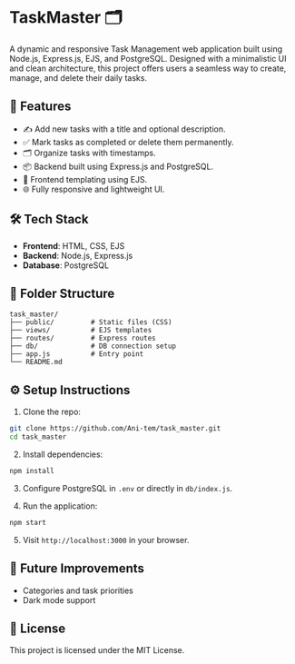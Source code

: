 # TaskMaster 🗂️

A dynamic and responsive Task Management web application built using Node.js, Express.js, EJS, and PostgreSQL. Designed with a minimalistic UI and clean architecture, this project offers users a seamless way to create, manage, and delete their daily tasks.

## 🚀 Features

- ✍️ Add new tasks with a title and optional description.
- ✅ Mark tasks as completed or delete them permanently.
- 🗂️ Organize tasks with timestamps.
- 📦 Backend built using Express.js and PostgreSQL.
- 🎨 Frontend templating using EJS.
- 🌐 Fully responsive and lightweight UI.

## 🛠️ Tech Stack

- **Frontend**: HTML, CSS, EJS
- **Backend**: Node.js, Express.js
- **Database**: PostgreSQL

## 📁 Folder Structure

```
task_master/
├── public/         # Static files (CSS)
├── views/          # EJS templates
├── routes/         # Express routes
├── db/             # DB connection setup
├── app.js          # Entry point
└── README.md
```

## ⚙️ Setup Instructions

1. Clone the repo:
```bash
git clone https://github.com/Ani-tem/task_master.git
cd task_master
```

2. Install dependencies:
```bash
npm install
```

3. Configure PostgreSQL in `.env` or directly in `db/index.js`.

4. Run the application:
```bash
npm start
```

5. Visit `http://localhost:3000` in your browser.

## 📌 Future Improvements

- Categories and task priorities
- Dark mode support

## 📄 License

This project is licensed under the MIT License.
